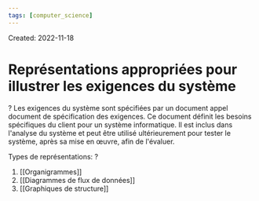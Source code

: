 ```yaml
---
tags: [computer_science] 
---
```

Created: 2022-11-18

# Représentations appropriées pour illustrer les exigences du système
?
Les exigences du système sont spécifiées par un document appel document de spécification des exigences. Ce document définit les besoins spécifiques du client pour un système informatique. Il est inclus dans l'analyse du système et peut être utilisé ultérieurement pour tester le système, après sa mise en œuvre, afin de l'évaluer.
<!--SR:!2024-05-11,173,210-->

Types de représentations:
?
1. [[Organigrammes]]
2. [[Diagrammes de flux de données]]
3. [[Graphiques de structure]]
<!--SR:!2024-05-19,79,150-->